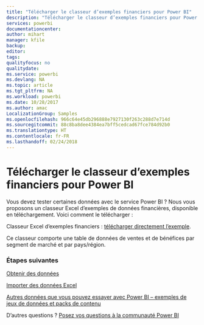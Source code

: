 ```yaml
---
title: "Télécharger le classeur d’exemples financiers pour Power BI"
description: "Télécharger le classeur d’exemples financiers pour Power BI"
services: powerbi
documentationcenter: 
author: mihart
manager: kfile
backup: 
editor: 
tags: 
qualityfocus: no
qualitydate: 
ms.service: powerbi
ms.devlang: NA
ms.topic: article
ms.tgt_pltfrm: NA
ms.workload: powerbi
ms.date: 10/28/2017
ms.author: amac
LocalizationGroup: Samples
ms.openlocfilehash: 966c64e45db296888e7927130f263c288d7e714d
ms.sourcegitcommit: 88c8ba8dee4384ea7bff5cedcad67fce784d92b0
ms.translationtype: HT
ms.contentlocale: fr-FR
ms.lasthandoff: 02/24/2018
---
```

# <a name="download-the-financial-sample-workbook-for-power-bi"></a>Télécharger le classeur d’exemples financiers pour Power BI
Vous devez tester certaines données avec le service Power BI ? Nous vous proposons un classeur Excel d’exemples de données financières, disponible en téléchargement.  Voici comment le télécharger :

Classeur Excel d’exemples financiers : [télécharger directement l’exemple](http://go.microsoft.com/fwlink/?LinkID=521962).

Ce classeur comporte une table de données de ventes et de bénéfices par segment de marché et par pays/région.

### <a name="next-steps"></a>Étapes suivantes
[Obtenir des données](service-get-data.md)

[Importer des données Excel](service-excel-workbook-files.md)

[Autres données que vous pouvez essayer avec Power BI – exemples de jeux de données et packs de contenu](sample-datasets.md)

D’autres questions ? [Posez vos questions à la communauté Power BI](http://community.powerbi.com/)


